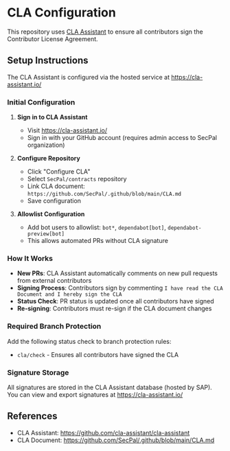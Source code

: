 <!--
SPDX-FileCopyrightText: 2025 SecPal

SPDX-License-Identifier: CC0-1.0
-->

# CLA Configuration

This repository uses [CLA Assistant](https://cla-assistant.io/) to ensure all contributors sign the Contributor License Agreement.

## Setup Instructions

The CLA Assistant is configured via the hosted service at <https://cla-assistant.io/>

### Initial Configuration

1. **Sign in to CLA Assistant**

   - Visit <https://cla-assistant.io/>
   - Sign in with your GitHub account (requires admin access to SecPal organization)

2. **Configure Repository**

   - Click "Configure CLA"
   - Select `SecPal/contracts` repository
   - Link CLA document: `https://github.com/SecPal/.github/blob/main/CLA.md`
   - Save configuration

3. **Allowlist Configuration**

   - Add bot users to allowlist: `bot*`, `dependabot[bot]`, `dependabot-preview[bot]`
   - This allows automated PRs without CLA signature

### How It Works

- **New PRs**: CLA Assistant automatically comments on new pull requests from external contributors
- **Signing Process**: Contributors sign by commenting `I have read the CLA Document and I hereby sign the CLA`
- **Status Check**: PR status is updated once all contributors have signed
- **Re-signing**: Contributors must re-sign if the CLA document changes

### Required Branch Protection

Add the following status check to branch protection rules:

- `cla/check` - Ensures all contributors have signed the CLA

### Signature Storage

All signatures are stored in the CLA Assistant database (hosted by SAP). You can view and export signatures at <https://cla-assistant.io/>

## References

- CLA Assistant: <https://github.com/cla-assistant/cla-assistant>
- CLA Document: <https://github.com/SecPal/.github/blob/main/CLA.md>
